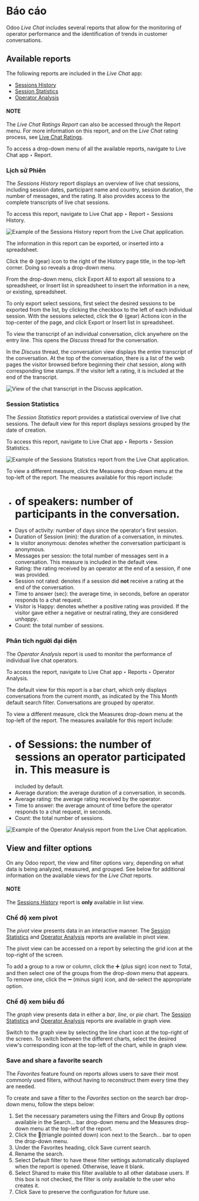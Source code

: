 # Báo cáo

Odoo *Live Chat* includes several reports that allow for the monitoring of operator performance and
the identification of trends in customer conversations.

## Available reports

The following reports are included in the *Live Chat* app:

- [Sessions History](#livechat-sessions-history)
- [Session Statistics](#livechat-session-statistics)
- [Operator Analysis](#livechat-operator-analysis)

#### NOTE
The *Live Chat Ratings Report* can also be accessed through the Report menu. For more
information on this report, and on the *Live Chat* rating process, see [Live Chat Ratings](ratings.md).

To access a drop-down menu of all the available reports, navigate to Live Chat app
‣ Report.

<a id="livechat-sessions-history"></a>

### Lịch sử Phiên

The *Sessions History* report displays an overview of live chat sessions, including session dates,
participant name and country, session duration, the number of messages, and the rating. It also
provides access to the complete transcripts of live chat sessions.

To access this report, navigate to Live Chat app ‣ Report ‣ Sessions History.

![Example of the Sessions History report from the Live Chat application.](applications/websites/livechat/reports/sessions-history.png)

The information in this report can be exported, or inserted into a spreadsheet.

Click the ⚙️ (gear) icon to the right of the History page title, in the
top-left corner. Doing so reveals a drop-down menu.

From the drop-down menu, click Export All to export all sessions to a spreadsheet, or
Insert list in spreadsheet to insert the information in a new, or existing, spreadsheet.

To only export select sessions, first select the desired sessions to be exported from the list, by
clicking the checkbox to the left of each individual session. With the sessions selected, click the
⚙️ (gear) Actions icon in the top-center of the page, and click Export or
Insert list in spreadsheet.

To view the transcript of an individual conversation, click anywhere on the entry line. This opens
the *Discuss* thread for the conversation.

In the *Discuss* thread, the conversation view displays the entire transcript of the conversation.
At the top of the conversation, there is a list of the web pages the visitor browsed before
beginning their chat session, along with corresponding time stamps. If the visitor left a rating, it
is included at the end of the transcript.

![View of the chat transcript in the Discuss application.](applications/websites/livechat/reports/chat-transcript.png)

<a id="livechat-session-statistics"></a>

### Session Statistics

The *Session Statistics* report provides a statistical overview of live chat sessions. The default
view for this report displays sessions grouped by the date of creation.

To access this report, navigate to Live Chat app ‣ Reports ‣ Session
Statistics.

![Example of the Sessions Statistics report from the Live Chat application.](applications/websites/livechat/reports/sessions-statistics.png)

To view a different measure, click the Measures drop-down menu at the top-left of the
report. The measures available for this report include:

- # of speakers: number of participants in the conversation.
- Days of activity: number of days since the operator's first session.
- Duration of Session (min): the duration of a conversation, in minutes.
- Is visitor anonymous: denotes whether the conversation participant is anonymous.
- Messages per session: the total number of messages sent in a conversation. This
  measure is included in the default view.
- Rating: the rating received by an operator at the end of a session, if one was
  provided.
- Session not rated: denotes if a session did **not** receive a rating at the end of the
  conversation.
- Time to answer (sec): the average time, in seconds, before an operator responds to a
  chat request.
- Visitor is Happy: denotes whether a positive rating was provided. If the visitor gave
  either a negative or neutral rating, they are considered *unhappy*.
- Count: the total number of sessions.

<a id="livechat-operator-analysis"></a>

### Phân tích người đại diện

The *Operator Analysis* report is used to monitor the performance of individual live chat operators.

To access the report, navigate to Live Chat app ‣ Reports ‣ Operator Analysis.

The default view for this report is a bar chart, which only displays conversations from the current
month, as indicated by the This Month default search filter. Conversations are grouped
by operator.

To view a different measure, click the Measures drop-down menu at the top-left of the
report. The measures available for this report include:

- # of Sessions: the number of sessions an operator participated in. This measure is
  included by default.
- Average duration: the average duration of a conversation, in seconds.
- Average rating: the average rating received by the operator.
- Time to answer: the average amount of time before the operator responds to a chat
  request, in seconds.
- Count: the total number of sessions.

![Example of the Operator Analysis report from the Live Chat application.](applications/websites/livechat/reports/operator-analysis.png)

## View and filter options

On any Odoo report, the view and filter options vary, depending on what data is being analyzed,
measured, and grouped. See below for additional information on the available views for the *Live
Chat* reports.

#### NOTE
The [Sessions History](#livechat-sessions-history) report is **only** available in list
view.

### Chế độ xem pivot

The *pivot* view presents data in an interactive manner. The [Session Statistics](#livechat-session-statistics) and [Operator Analysis](#livechat-operator-analysis) reports are
available in pivot view.

The pivot view can be accessed on a report by selecting the grid icon at the top-right
of the screen.

To add a group to a row or column, click the ➕ (plus sign) icon next to
Total, and then select one of the groups from the drop-down menu that appears. To remove
one, click the ➖ (minus sign) icon, and de-select the appropriate option.

### Chế độ xem biểu đồ

The *graph* view presents data in either a *bar*, *line*, or *pie* chart. The [Session
Statistics](#livechat-session-statistics) and [Operator Analysis](#livechat-operator-analysis)
reports are available in graph view.

Switch to the graph view by selecting the line chart icon at the top-right of the
screen. To switch between the different charts, select the desired view's corresponding icon at the
top-left of the chart, while in graph view.

### Save and share a favorite search

The *Favorites* feature found on reports allows users to save their most commonly used filters,
without having to reconstruct them every time they are needed.

To create and save a filter to the *Favorites* section on the search bar drop-down menu, follow the
steps below:

1. Set the necessary parameters using the Filters and Group By options
   available in the Search... bar drop-down menu and the Measures drop-down
   menu at the top-left of the report.
2. Click the 🔻(triangle pointed down) icon next to the Search... bar to
   open the drop-down menu.
3. Under the Favorites heading, click Save current search.
4. Rename the search.
5. Select Default filter to have these filter settings automatically displayed when the
   report is opened. Otherwise, leave it blank.
6. Select Shared to make this filter available to all other database users. If this box
   is not checked, the filter is only available to the user who creates it.
7. Click Save to preserve the configuration for future use.
